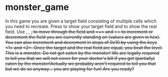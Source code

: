 # monster_game
In this game you are given a target field consisting of multiple cells which you need to recreate. Press <t> to show your target field and <r> to show the real field. Use <w>, <a>, <s>, <d> to move through the field and <+> and <-> to increment or decrement the field you are currently standing on (values are given in hex). You can also increment and decrement in steps of 0x10 by using the keys <1> and <2>. Once the target and the real field are equal, you beat the level. 
This is a monster. Do not get eaten by the monster! We are legally required to tell you that we will not cover for your doctor's bill if you get (partially) eaten by the monster!Actually we probably aren't required to tell you that but we do so anyway...
you are playing for fun! Are you ready?
